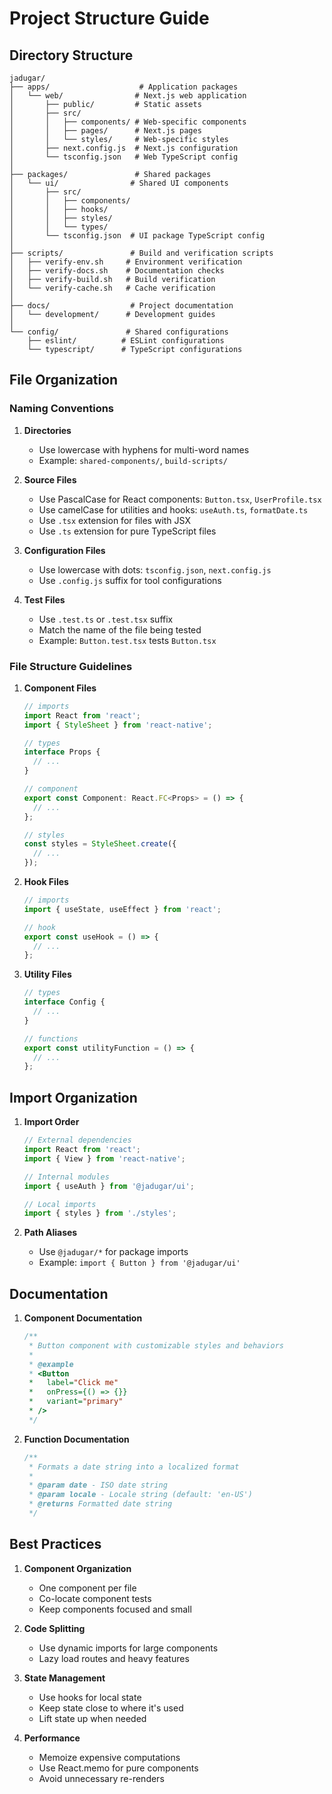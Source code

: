 # Project Structure Guide

## Directory Structure

```
jadugar/
├── apps/                    # Application packages
│   └── web/                # Next.js web application
│       ├── public/         # Static assets
│       ├── src/           
│       │   ├── components/ # Web-specific components
│       │   ├── pages/      # Next.js pages
│       │   └── styles/     # Web-specific styles
│       ├── next.config.js  # Next.js configuration
│       └── tsconfig.json   # Web TypeScript config
│
├── packages/               # Shared packages
│   └── ui/                # Shared UI components
│       ├── src/
│       │   ├── components/
│       │   ├── hooks/
│       │   ├── styles/
│       │   └── types/
│       └── tsconfig.json  # UI package TypeScript config
│
├── scripts/               # Build and verification scripts
│   ├── verify-env.sh     # Environment verification
│   ├── verify-docs.sh    # Documentation checks
│   ├── verify-build.sh   # Build verification
│   └── verify-cache.sh   # Cache verification
│
├── docs/                  # Project documentation
│   └── development/      # Development guides
│
└── config/               # Shared configurations
    ├── eslint/          # ESLint configurations
    └── typescript/      # TypeScript configurations
```

## File Organization

### Naming Conventions

1. **Directories**
   - Use lowercase with hyphens for multi-word names
   - Example: `shared-components/`, `build-scripts/`

2. **Source Files**
   - Use PascalCase for React components: `Button.tsx`, `UserProfile.tsx`
   - Use camelCase for utilities and hooks: `useAuth.ts`, `formatDate.ts`
   - Use `.tsx` extension for files with JSX
   - Use `.ts` extension for pure TypeScript files

3. **Configuration Files**
   - Use lowercase with dots: `tsconfig.json`, `next.config.js`
   - Use `.config.js` suffix for tool configurations

4. **Test Files**
   - Use `.test.ts` or `.test.tsx` suffix
   - Match the name of the file being tested
   - Example: `Button.test.tsx` tests `Button.tsx`

### File Structure Guidelines

1. **Component Files**
   ```typescript
   // imports
   import React from 'react';
   import { StyleSheet } from 'react-native';
   
   // types
   interface Props {
     // ...
   }
   
   // component
   export const Component: React.FC<Props> = () => {
     // ...
   };
   
   // styles
   const styles = StyleSheet.create({
     // ...
   });
   ```

2. **Hook Files**
   ```typescript
   // imports
   import { useState, useEffect } from 'react';
   
   // hook
   export const useHook = () => {
     // ...
   };
   ```

3. **Utility Files**
   ```typescript
   // types
   interface Config {
     // ...
   }
   
   // functions
   export const utilityFunction = () => {
     // ...
   };
   ```

## Import Organization

1. **Import Order**
   ```typescript
   // External dependencies
   import React from 'react';
   import { View } from 'react-native';
   
   // Internal modules
   import { useAuth } from '@jadugar/ui';
   
   // Local imports
   import { styles } from './styles';
   ```

2. **Path Aliases**
   - Use `@jadugar/*` for package imports
   - Example: `import { Button } from '@jadugar/ui'`

## Documentation

1. **Component Documentation**
   ```typescript
   /**
    * Button component with customizable styles and behaviors
    *
    * @example
    * <Button
    *   label="Click me"
    *   onPress={() => {}}
    *   variant="primary"
    * />
    */
   ```

2. **Function Documentation**
   ```typescript
   /**
    * Formats a date string into a localized format
    *
    * @param date - ISO date string
    * @param locale - Locale string (default: 'en-US')
    * @returns Formatted date string
    */
   ```

## Best Practices

1. **Component Organization**
   - One component per file
   - Co-locate component tests
   - Keep components focused and small

2. **Code Splitting**
   - Use dynamic imports for large components
   - Lazy load routes and heavy features

3. **State Management**
   - Use hooks for local state
   - Keep state close to where it's used
   - Lift state up when needed

4. **Performance**
   - Memoize expensive computations
   - Use React.memo for pure components
   - Avoid unnecessary re-renders
